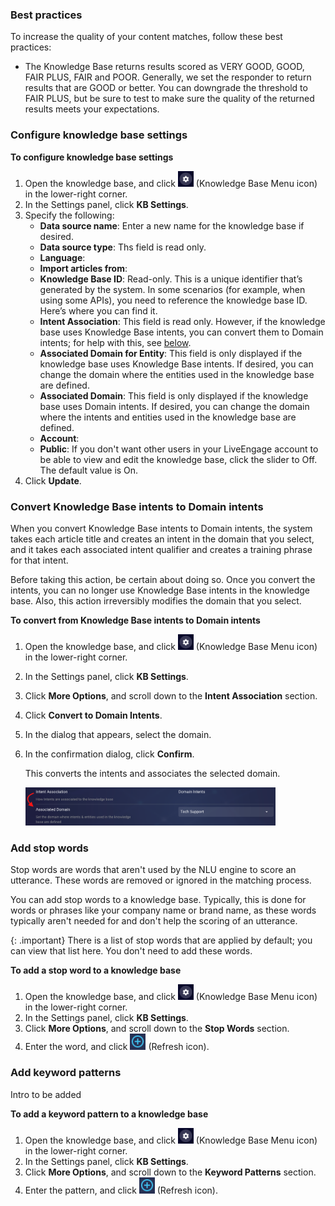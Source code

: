 
### Best practices

To increase the quality of your content matches, follow these best practices:

* The Knowledge Base returns results scored as VERY GOOD, GOOD, FAIR PLUS, FAIR and POOR. Generally, we set the responder to return results that are GOOD or better. You can downgrade the threshold to FAIR PLUS, but be sure to test to make sure the quality of the returned results meets your expectations.

### Configure knowledge base settings

**To configure knowledge base settings**
1. Open the knowledge base, and click <img style="width:25px" src="img/ConvoBuilder/icon_kb_settings.png"> (Knowledge Base Menu icon) in the lower-right corner.
2. In the Settings panel, click **KB Settings**.
3. Specify the following:
    * **Data source name**: Enter a new name for the knowledge base if desired.
    * **Data source type**: Ths field is read only.
    * **Language**: 
    * **Import articles from**:
    * **Knowledge Base ID**: Read-only. This is a unique identifier that’s generated by the system. In some scenarios (for example, when using some APIs), you need to reference the knowledge base ID. Here’s where you can find it.
    * **Intent Association**: This field is read only. However, if the knowledge base uses Knowledge Base intents, you can convert them to Domain intents; for help with this, see [below](knowledge-base-knowledge-bases.html#convert-knowledge-base-intents-to-domain-intents).
    * **Associated Domain for Entity**: This field is only displayed if the knowledge base uses Knowledge Base intents. If desired, you can change the domain where the entities used in the knowledge base are defined.
    * **Associated Domain**: This field is only displayed if the knowledge base uses Domain intents. If desired, you can change the domain where the intents and entities used in the knowledge base are defined.
    * **Account**: 
    * **Public**: If you don't want other users in your LiveEngage account to be able to view and edit the knowledge base, click the slider to Off. The default value is On.
4. Click **Update**.

### Convert Knowledge Base intents to Domain intents

When you convert Knowledge Base intents to Domain intents, the system takes each article title and creates an intent in the domain that you select, and it takes each associated intent qualifier and creates a training phrase for that intent.

Before taking this action, be certain about doing so. Once you convert the intents, you can no longer use Knowledge Base intents in the knowledge base. Also, this action irreversibly modifies the domain that you select.

**To convert from Knowledge Base intents to Domain intents**
1. Open the knowledge base, and click <img style="width:25px" src="img/ConvoBuilder/icon_kb_settings.png"> (Knowledge Base Menu icon) in the lower-right corner.
2. In the Settings panel, click **KB Settings**.
3. Click **More Options**, and scroll down to the **Intent Association** section.
4. Click **Convert to Domain Intents**.
5. In the dialog that appears, select the domain.
6. In the confirmation dialog, click **Confirm**.
    
    This converts the intents and associates the selected domain.

    <img class="fancyimage" style="width:400px" src="img/ConvoBuilder/kb_convertIntents.png">

### Add stop words

Stop words are words that aren't used by the NLU engine to score an utterance. These words are removed or ignored in the matching process.

You can add stop words to a knowledge base. Typically, this is done for words or phrases like your company name or brand name, as these words typically aren't needed for and don't help the scoring of an utterance.

{: .important}
There is a list of stop words that are applied by default; you can view that list here. You don't need to add these words.

**To add a stop word to a knowledge base**
1. Open the knowledge base, and click <img style="width:25px" src="img/ConvoBuilder/icon_kb_settings.png"> (Knowledge Base Menu icon) in the lower-right corner.
2. In the Settings panel, click **KB Settings**.
3. Click **More Options**, and scroll down to the **Stop Words** section.
4. Enter the word, and click <img style="width:25px" src="img/ConvoBuilder/icon_kb_add.png"> (Refresh icon).


### Add keyword patterns

Intro to be added

**To add a keyword pattern to a knowledge base**
1. Open the knowledge base, and click <img style="width:25px" src="img/ConvoBuilder/icon_kb_settings.png"> (Knowledge Base Menu icon) in the lower-right corner.
2. In the Settings panel, click **KB Settings**.
3. Click **More Options**, and scroll down to the **Keyword Patterns** section.
4. Enter the pattern, and click <img style="width:25px" src="img/ConvoBuilder/icon_kb_add.png"> (Refresh icon).